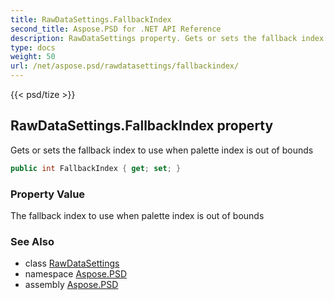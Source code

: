 ```yaml
---
title: RawDataSettings.FallbackIndex
second_title: Aspose.PSD for .NET API Reference
description: RawDataSettings property. Gets or sets the fallback index to use when palette index is out of bounds
type: docs
weight: 50
url: /net/aspose.psd/rawdatasettings/fallbackindex/
---
```

{{< psd/tize >}}
## RawDataSettings.FallbackIndex property

Gets or sets the fallback index to use when palette index is out of bounds

```csharp
public int FallbackIndex { get; set; }
```

### Property Value

The fallback index to use when palette index is out of bounds

### See Also

* class [RawDataSettings](../)
* namespace [Aspose.PSD](../../../aspose.psd/)
* assembly [Aspose.PSD](../../../)


